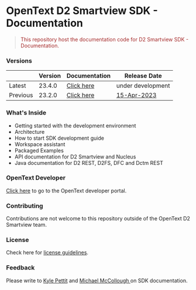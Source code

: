 
# OpenText D2 Smartview SDK - Documentation

> <p style="color:brown"> This repository host the documentation code for D2 Smartview SDK - Documentation. </p>

### Versions

|        | Version                                                   | Documentation | Release Date |
|--------|-----------------------------------------------------------| ----------- |  ----------- |
| Latest | 23.4.0                                                    | [Click here](https://opentext.github.io/d2sv-sdk/23.4.0/)     | under development  |
| Previous   | 23.2.0         | [Click here](https://opentext.github.io/d2sv-sdk/23.2.0/) |  [15-Apr-2023](https://support.opentext.com/csm?id=search&spa=1&q=%23DocumentumD223.2SoftwareDownloads) |

### What's Inside  

- Getting started with the development environment
- Architecture 
- How to start SDK development guide
- Workspace assistant
- Packaged Examples
- API documentation for D2 Smartview and Nucleus
- Java documentation for D2 REST, D2FS, DFC and Dctm REST

### OpenText Developer

[Click here](https://developer.opentext.com/) to go to the OpenText developer portal.

### Contributing

Contributions are not welcome to this repository outside of the OpenText D2 Smartview team.

### License

Check here for [license guidelines](/LICENSE).

### Feedback

Please write to [Kyle Pettit](mailto:kpettit@opentext.com) and [Michael McCollough
](mailto:mmccollo@opentext.com) on SDK documentation.

